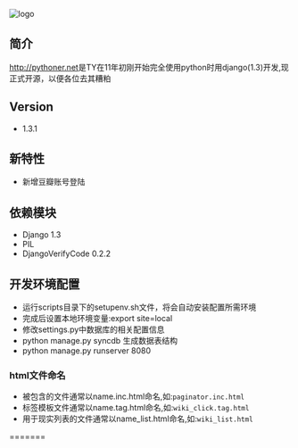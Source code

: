 ![logo](http://pythoner.net/static/images/logo.png)

简介
---
<http://pythoner.net>是TY在11年初刚开始完全使用python时用django(1.3)开发,现正式开源，以便各位去其糟粕


Version
-------
+ 1.3.1

新特性
-----
+ 新增豆瓣账号登陆

依赖模块
-------
+ Django 1.3
+ PIL
+ DjangoVerifyCode  0.2.2

开发环境配置
------------
+ 运行scripts目录下的setupenv.sh文件，将会自动安装配置所需环境
+ 完成后设置本地环境变量:export site=local
+ 修改settings.py中数据库的相关配置信息
+ python manage.py syncdb 生成数据表结构
+ python manage.py runserver 8080

### html文件命名
+ 被包含的文件通常以name.inc.html命名,如:``` paginator.inc.html ```
+ 标签模板文件通常以name.tag.html命名,如:``` wiki_click.tag.html ```
+ 用于现实列表的文件通常以name_list.html命名,如:``` wiki_list.html ```

=======

